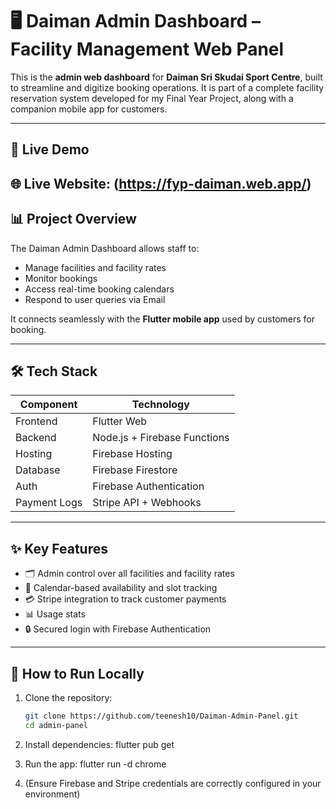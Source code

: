# 🖥️ Daiman Admin Dashboard – Facility Management Web Panel

This is the **admin web dashboard** for **Daiman Sri Skudai Sport Centre**, built to streamline and digitize booking operations. It is part of a complete facility reservation system developed for my Final Year Project, along with a companion mobile app for customers.

---

## 🔗 Live Demo

🌐 **Live Website**: (https://fyp-daiman.web.app/)
---

## 📊 Project Overview

The Daiman Admin Dashboard allows staff to:

- Manage facilities and facility rates
- Monitor bookings
- Access real-time booking calendars
- Respond to user queries via Email

It connects seamlessly with the **Flutter mobile app** used by customers for booking.

---

## 🛠 Tech Stack

| Component     | Technology                        |
|---------------|-----------------------------------|
| Frontend      | Flutter Web                       |
| Backend       | Node.js + Firebase Functions      |
| Hosting       | Firebase Hosting                  |
| Database      | Firebase Firestore                |
| Auth          | Firebase Authentication           |
| Payment Logs  | Stripe API + Webhooks             |

---

## ✨ Key Features

- 🗂️ Admin control over all facilities and facility rates
- 📅 Calendar-based availability and slot tracking
- 💳 Stripe integration to track customer payments
- 📊 Usage stats 
- 🔒 Secured login with Firebase Authentication

---

## 🚀 How to Run Locally

1. Clone the repository:
   ```bash
   git clone https://github.com/teenesh10/Daiman-Admin-Panel.git
   cd admin-panel

2. Install dependencies:
   flutter pub get

3. Run the app:
   flutter run -d chrome

4. (Ensure Firebase and Stripe credentials are correctly configured in your environment)
